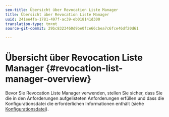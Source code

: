 ```yaml
---
seo-title: Übersicht über Revocation Liste Manager
title: Übersicht über Revocation Liste Manager
uuid: 241ee4fa-1781-497f-ac39-eb018141d300
translation-type: tm+mt
source-git-commit: 29bc8323460d9be0fce66cbea7c6fce46df20d61

---
```



# Übersicht über Revocation Liste Manager {#revocation-list-manager-overview}

Bevor Sie Revocation Liste Manager verwenden, stellen Sie sicher, dass Sie die in den Anforderungen aufgelisteten Anforderungen erfüllen und dass die Konfigurationsdatei die erforderlichen Informationen enthält (siehe [Konfigurationsdatei](../policy-revocation-list-manager/revocation-config-file-props.md)).
